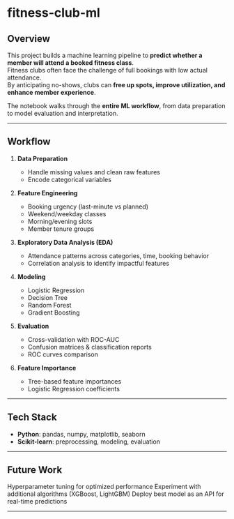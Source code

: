 # fitness-club-ml

## Overview  
This project builds a machine learning pipeline to **predict whether a member will attend a booked fitness class**.  
Fitness clubs often face the challenge of full bookings with low actual attendance.  
By anticipating no-shows, clubs can **free up spots, improve utilization, and enhance member experience**.  

The notebook walks through the **entire ML workflow**, from data preparation to model evaluation and interpretation.

---

## Workflow  

1. **Data Preparation**  
   - Handle missing values and clean raw features  
   - Encode categorical variables  

2. **Feature Engineering**  
   - Booking urgency (last-minute vs planned)  
   - Weekend/weekday classes  
   - Morning/evening slots  
   - Member tenure groups  

3. **Exploratory Data Analysis (EDA)**  
   - Attendance patterns across categories, time, booking behavior  
   - Correlation analysis to identify impactful features  

4. **Modeling**  
   - Logistic Regression  
   - Decision Tree  
   - Random Forest  
   - Gradient Boosting  

5. **Evaluation**  
   - Cross-validation with ROC-AUC  
   - Confusion matrices & classification reports  
   - ROC curves comparison  

6. **Feature Importance**  
   - Tree-based feature importances  
   - Logistic Regression coefficients  

---

## Tech Stack  
- **Python**: pandas, numpy, matplotlib, seaborn  
- **Scikit-learn**: preprocessing, modeling, evaluation  

---

## Future Work
Hyperparameter tuning for optimized performance
Experiment with additional algorithms (XGBoost, LightGBM)
Deploy best model as an API for real-time predictions

---



